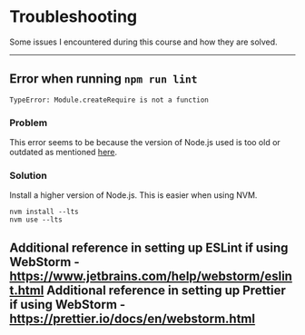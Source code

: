 # Troubleshooting

Some issues I encountered during this course and how they are solved.

---

## Error when running `npm run lint`

```
TypeError: Module.createRequire is not a function
```
### Problem
This error seems to be because the version of Node.js used is too old or outdated as mentioned [here](https://stackoverflow.com/a/71334283).

### Solution
Install a higher version of Node.js. This is easier when using NVM.

```shell
nvm install --lts
nvm use --lts
```
Additional reference in setting up ESLint if using WebStorm - https://www.jetbrains.com/help/webstorm/eslint.html
Additional reference in setting up Prettier if using WebStorm - https://prettier.io/docs/en/webstorm.html
---

